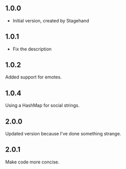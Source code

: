 ## 1.0.0

- Initial version, created by Stagehand

## 1.0.1

- Fix the description

## 1.0.2

Added support for emotes.

## 1.0.4

Using a HashMap for social strings.

## 2.0.0

Updated version because I've done something strange.

## 2.0.1

Make code more concise.
